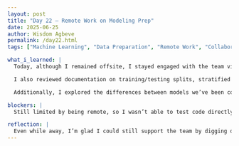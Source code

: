 ```yaml
---
layout: post
title: "Day 22 – Remote Work on Modeling Prep"
date: 2025-06-25
author: Wisdom Agbeve
permalink: /day22.html
tags: ["Machine Learning", "Data Preparation", "Remote Work", "Collaboration"]

what_i_learned: |
  Today, although I remained offsite, I stayed engaged with the team virtually to continue contributing to our modeling phase. I helped double-check the structure of our merged dataset, ensuring consistency in column formats and confirming that all missing values were properly handled.

  I also reviewed documentation on training/testing splits, stratified sampling, and choosing the right evaluation metrics for imbalanced datasets—which is important for our project since on-time flights far outweigh delayed ones. I provided notes to the team on these topics to guide our next steps in model training.

  Additionally, I explored the differences between models we’ve been considering, like Random Forests vs. XGBoost, and shared some comparisons that could help the team make an informed choice when we start training.

blockers: |
  Still limited by being remote, so I wasn’t able to test code directly in our shared Colab environment. I focused instead on research and documentation.

reflection: |
  Even while away, I’m glad I could still support the team by digging deeper into modeling theory and helping prep our dataset. We’re in a critical stage, and strong preparation now will help us build better-performing models later. I’m excited to return soon and jump into the hands-on work.
---
```

